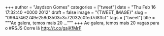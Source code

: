 
+++
author = "Jaydson Gomes"
categories = ["tweet"]
date = "Thu Feb 16 17:32:40 +0000 2012"
draft = false
image = "{TWEET_IMAGE}"
slug = "09647462749e258d3503c3c72032c0fed7d8ffcf"
tags = ["tweet"]
title = """Ae galera, temos mais 20 ..."""
+++
Ae galera, temos mais 20 vagas para o #RSJS Corre lá http://t.co/gajKfMrF
